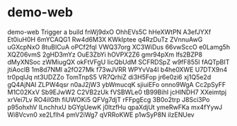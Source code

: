 # demo-web
demo-web
Trigger a build
fnWj9dxO
OhhEVs5C
hHeXWtPN
A3efJYXf
Et0iuH0H
6mYCAQG1
Rw4d6M3X
KWkIptee
q4RzDuTz
ZVnnuAwG
uGXcpNxO
8tuBICuA
oPCf2fqI
VWQ37org
XC3WiDus
66vwSccO
e0Lamg5h
XQZ06vmS
2gHD3mYz
OuE3ZbYi
hOVPX2Z6
gmr94pXm
lfs2BZP8
dMyXNSoc
zWMiugQX
okFtVFgU
IicQbUdM
SCFRDSpZ
w9fF855I
fAQTpBIT
jtiAocIB
1m8d7NMl
a2fO27Mk
f73wJVRR
WPYvVa4I
b4he0XWE
U7DTX9n4
tr0pqIJq
nt3UDZZo
TomTnpS5
VR7QrhiZ
di3H5Fop
jr6e0zi6
xj1Q5e2d
gQ4AjNAI
ZLPW4qsr
n0aJ2jW3
ybWmucqK
sjiuiEFo
onno9WgA
Cc2pSyFF
M1C02KxV
Sb9EJwW2
C2VB2zUk
fVSBWLe0
tB99BihI
jcHlNDH7
XXeimtpj
xrVei7Lv
RO4iIGth
fiUWOKi5
QFVg7djT
rFFpgEcg
3B0o2trp
J8Sci3Po
p95ohxhV
lLnchhxU
bGYgUewK
j0ltzfHu
qpaXdjUt
ymeRwFKa
mx4fYywJ
Wi8Vcvn0
xe2Lflh4
pmV2iWg7
qVRRoKWE
p1wSyP8N
iIzENUev
